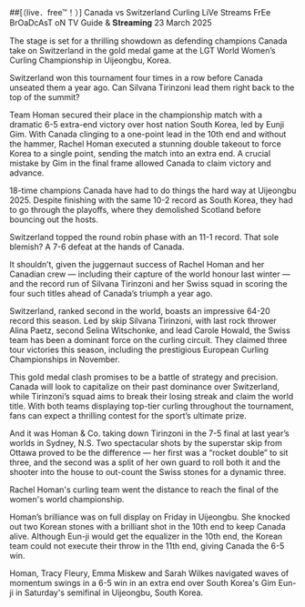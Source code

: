 ##[（live．free™！）] Canada vs Switzerland Curling LiVe Streams FrEe BrOaDcAsT oN TV Guide & 𝐒𝐭𝐫𝐞𝐚𝐦𝐢𝐧𝐠 23 March 2025


The stage is set for a thrilling showdown as defending champions Canada take on Switzerland in the gold medal game at the LGT World Women’s Curling Championship in Uijeongbu, Korea.

Switzerland won this tournament four times in a row before Canada unseated them a year ago. Can Silvana Tirinzoni lead them right back to the top of the summit?

Team Homan secured their place in the championship match with a dramatic 6-5 extra-end victory over host nation South Korea, led by Eunji Gim. With Canada clinging to a one-point lead in the 10th end and without the hammer, Rachel Homan executed a stunning double takeout to force Korea to a single point, sending the match into an extra end. A crucial mistake by Gim in the final frame allowed Canada to claim victory and advance.

18-time champions Canada have had to do things the hard way at Uijeongbu 2025. Despite finishing with the same 10-2 record as South Korea, they had to go through the playoffs, where they demolished Scotland before bouncing out the hosts.

Switzerland topped the round robin phase with an 11-1 record. That sole blemish? A 7-6 defeat at the hands of Canada.

It shouldn’t, given the juggernaut success of Rachel Homan and her Canadian crew — including their capture of the world honour last winter — and the record run of Silvana Tirinzoni and her Swiss squad in scoring the four such titles ahead of Canada’s triumph a year ago.

Switzerland, ranked second in the world, boasts an impressive 64-20 record this season. Led by skip Silvana Tirinzoni, with last rock thrower Alina Paetz, second Selina Witschonke, and lead Carole Howald, the Swiss team has been a dominant force on the curling circuit. They claimed three tour victories this season, including the prestigious European Curling Championships in November.

This gold medal clash promises to be a battle of strategy and precision. Canada will look to capitalize on their past dominance over Switzerland, while Tirinzoni’s squad aims to break their losing streak and claim the world title. With both teams displaying top-tier curling throughout the tournament, fans can expect a thrilling contest for the sport’s ultimate prize.

And it was Homan & Co. taking down Tirinzoni in the 7-5 final at last year’s worlds in Sydney, N.S. Two spectacular shots by the superstar skip from Ottawa proved to be the difference — her first was a “rocket double” to sit three, and the second was a split of her own guard to roll both it and the shooter into the house to out-count the Swiss stones for a dynamic three.

Rachel Homan's curling team went the distance to reach the final of the women's world championship.

Homan’s brilliance was on full display on Friday in Uijeongbu. She knocked out two Korean stones with a brilliant shot in the 10th end to keep Canada alive. Although Eun-ji would get the equalizer in the 10th end, the Korean team could not execute their throw in the 11th end, giving Canada the 6-5 win.

Homan, Tracy Fleury, Emma Miskew and Sarah Wilkes navigated waves of momentum swings in a 6-5 win in an extra end over South Korea's Gim Eun-ji in Saturday's semifinal in Uijeongbu, South Korea.
